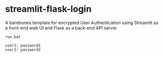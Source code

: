 # streamlit-flask-login
 A barebones template for encrypted User Authentication using Streamlit as a front-end web UI and Flask as a back-end API server.

```
run.bat
```


```
user1: password1
user2: password2
```
